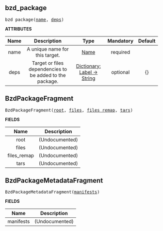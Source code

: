 <!-- Generated with Stardoc: http://skydoc.bazel.build -->

<a name="#bzd_package"></a>

## bzd_package

<pre>
bzd_package(<a href="#bzd_package-name">name</a>, <a href="#bzd_package-deps">deps</a>)
</pre>



**ATTRIBUTES**


| Name  | Description | Type | Mandatory | Default |
| :-------------: | :-------------: | :-------------: | :-------------: | :-------------: |
| name |  A unique name for this target.   | <a href="https://bazel.build/docs/build-ref.html#name">Name</a> | required |  |
| deps |  Target or files dependencies to be added to the package.   | <a href="https://bazel.build/docs/skylark/lib/dict.html">Dictionary: Label -> String</a> | optional | {} |


<a name="#BzdPackageFragment"></a>

## BzdPackageFragment

<pre>
BzdPackageFragment(<a href="#BzdPackageFragment-root">root</a>, <a href="#BzdPackageFragment-files">files</a>, <a href="#BzdPackageFragment-files_remap">files_remap</a>, <a href="#BzdPackageFragment-tars">tars</a>)
</pre>



**FIELDS**


| Name  | Description |
| :-------------: | :-------------: |
| root |  (Undocumented)    |
| files |  (Undocumented)    |
| files_remap |  (Undocumented)    |
| tars |  (Undocumented)    |


<a name="#BzdPackageMetadataFragment"></a>

## BzdPackageMetadataFragment

<pre>
BzdPackageMetadataFragment(<a href="#BzdPackageMetadataFragment-manifests">manifests</a>)
</pre>



**FIELDS**


| Name  | Description |
| :-------------: | :-------------: |
| manifests |  (Undocumented)    |


